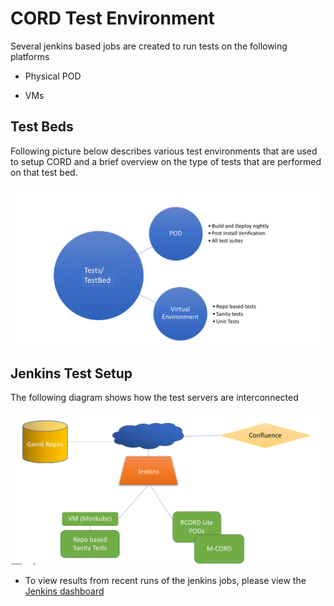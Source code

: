 # CORD Test Environment

Several jenkins based jobs are created to run tests on the following platforms

* Physical POD

* VMs 

## Test Beds

Following picture below describes various test environments that are used to
setup CORD and a brief overview on the type of tests that are performed on that
test bed.

![Test Beds](images/qa_testbed_diag.png)

## Jenkins Test Setup

The following diagram shows how the test servers are interconnected

![QA Jenkins Setup](images/qa_jenkinsetup_diag.png)

* To view results from recent runs of the jenkins jobs, please view the
  [Jenkins dashboard](https://jenkins-new.opencord.org/)
